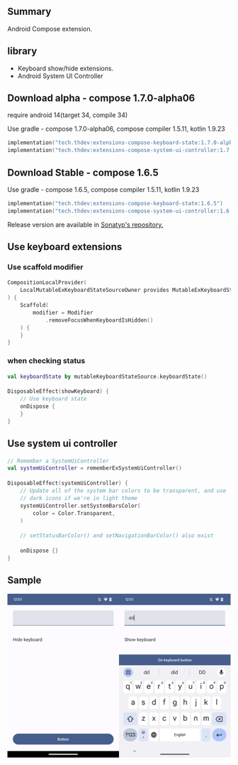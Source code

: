 ## Summary

Android Compose extension.

## library

- Keyboard show/hide extensions.
- Android System UI Controller

## Download alpha - compose 1.7.0-alpha06

require android 14(target 34, compile 34)

Use gradle - compose 1.7.0-alpha06, compose compiler 1.5.11, kotlin 1.9.23

```kotlin
implementation("tech.thdev:extensions-compose-keyboard-state:1.7.0-alpha06")
implementation("tech.thdev:extensions-compose-system-ui-controller:1.7.0-alpha06")
```

## Download Stable - compose 1.6.5

Use gradle - compose 1.6.5, compose compiler 1.5.11, kotlin 1.9.23

```kotlin
implementation("tech.thdev:extensions-compose-keyboard-state:1.6.5")
implementation("tech.thdev:extensions-compose-system-ui-controller:1.6.5")
```

Release version are available in [Sonatyp's repository.](https://search.maven.org/search?q=tech.thdev)

## Use keyboard extensions

### Use scaffold modifier

```kotlin
CompositionLocalProvider(
    LocalMutableExKeyboardStateSourceOwner provides MutableExKeyboardStateSource()
) {
    Scaffold(
        modifier = Modifier
            .removeFocusWhenKeyboardIsHidden()
    ) {
    }
}
```

### when checking status

```kotlin
val keyboardState by mutableKeyboardStateSource.keyboardState()

DisposableEffect(showKeyboard) {
    // Use keyboard state
    onDispose {
    }
}
```

## Use system ui controller

```kotlin
// Remember a SystemUiController
val systemUiController = rememberExSystemUiController()

DisposableEffect(systemUiController) {
    // Update all of the system bar colors to be transparent, and use
    // dark icons if we're in light theme
    systemUiController.setSystemBarsColor(
        color = Color.Transparent,
    )

    // setStatusBarColor() and setNavigationBarColor() also exist

    onDispose {}
}
```

## Sample

![image](images/sample.png)
